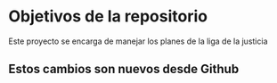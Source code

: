 # Objetivos de la repositorio

Este proyecto se encarga de manejar los planes de la liga de la justicia

## Estos cambios son nuevos desde Github
